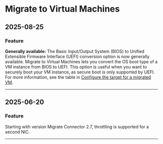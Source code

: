 # Migrate to Virtual Machines

## 2025-08-25

### Feature

**Generally available:** The Basic Input/Output System (BIOS) to Unified Extensible Firmware Interface (UEFI) conversion option is now generally available. Migrate to Virtual Machines lets you convert the OS boot type of a VM instance from BIOS to UEFI. This option is useful when you want to securely boot your VM instance, as secure boot is only supported by UEFI. For more information, see the table in [Configure the target for a migrated VM](https://cloud.google.com/migrate/virtual-machines/docs/5.0/migrate/migrating-vms#configure-target).

---
## 2025-06-20

### Feature

Starting with version Migrate Connector 2.7, throttling is supported for a second NIC.

---
